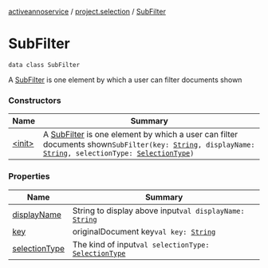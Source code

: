 [activeannoservice](../../index.md) / [project.selection](../index.md) / [SubFilter](./index.md)

# SubFilter

`data class SubFilter`

A [SubFilter](./index.md) is one element by which a user can filter documents shown

### Constructors

| Name | Summary |
|---|---|
| [&lt;init&gt;](-init-.md) | A [SubFilter](./index.md) is one element by which a user can filter documents shown`SubFilter(key: `[`String`](https://kotlinlang.org/api/latest/jvm/stdlib/kotlin/-string/index.html)`, displayName: `[`String`](https://kotlinlang.org/api/latest/jvm/stdlib/kotlin/-string/index.html)`, selectionType: `[`SelectionType`](../-selection-type/index.md)`)` |

### Properties

| Name | Summary |
|---|---|
| [displayName](display-name.md) | String to display above input`val displayName: `[`String`](https://kotlinlang.org/api/latest/jvm/stdlib/kotlin/-string/index.html) |
| [key](key.md) | originalDocument key`val key: `[`String`](https://kotlinlang.org/api/latest/jvm/stdlib/kotlin/-string/index.html) |
| [selectionType](selection-type.md) | The kind of input`val selectionType: `[`SelectionType`](../-selection-type/index.md) |
